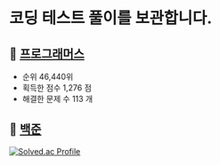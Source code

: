 
# 코딩 테스트 풀이를 보관합니다.

## 📌 [프로그래머스](https://programmers.co.kr/)
- 순위 46,440위
- 획득한 점수 1,276 점
- 해결한 문제 수 113 개
 
## 📌 [백준](https://www.acmicpc.net/) 

 [![Solved.ac Profile](http://mazassumnida.wtf/api/v2/generate_badge?boj=norte0190)](https://solved.ac/norte0190)
 
 
 
